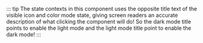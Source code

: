::: tip
The state contexts in this component uses the opposite title text of the visible icon and color mode state, giving screen readers an accurate description of what clicking the component will do! So the dark mode title points to enable the light mode and the light mode title point to enable the dark mode!
:::